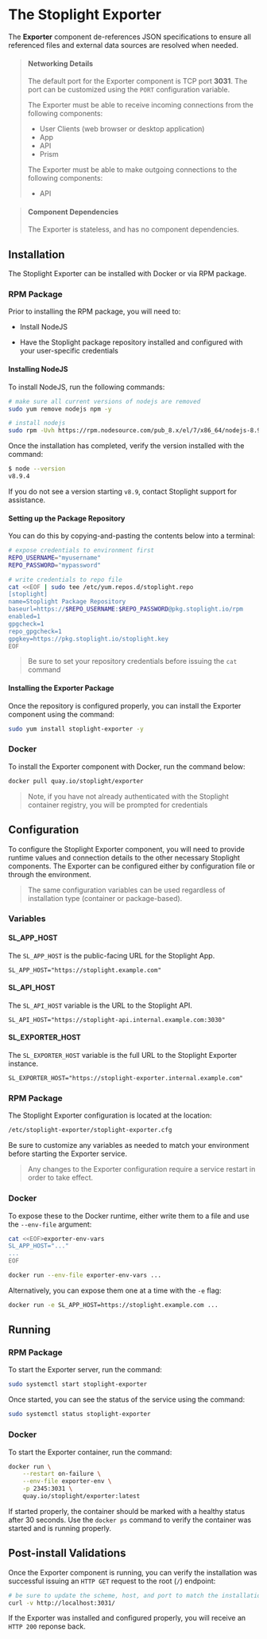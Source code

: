# The Stoplight Exporter

The **Exporter** component de-references JSON specifications to ensure all
referenced files and external data sources are resolved when needed.

> #### Networking Details
>
> The default port for the Exporter component is TCP port **3031**. The port can
> be customized using the `PORT` configuration variable.
>
> The Exporter must be able to receive incoming connections from the following components:
>
> * User Clients (web browser or desktop application)
> * App
> * API
> * Prism
>
> The Exporter must be able to make outgoing connections to the following components:
>
> * API

> #### Component Dependencies
>
> The Exporter is stateless, and has no component dependencies.

## Installation

The Stoplight Exporter can be installed with Docker or via RPM package.

### RPM Package

Prior to installing the RPM package, you will need to:

* Install NodeJS

* Have the Stoplight package repository installed and configured with your user-specific credentials

#### Installing NodeJS

To install NodeJS, run the following commands:

```bash
# make sure all current versions of nodejs are removed
sudo yum remove nodejs npm -y

# install nodejs
sudo rpm -Uvh https://rpm.nodesource.com/pub_8.x/el/7/x86_64/nodejs-8.9.4-1nodesource.x86_64.rpm
```

Once the installation has completed, verify the version installed with the command:

```bash
$ node --version
v8.9.4
```

If you do not see a version starting `v8.9`, contact Stoplight support for assistance.

#### Setting up the Package Repository

You can do this by copying-and-pasting the contents below into a terminal:

```bash
# expose credentials to environment first
REPO_USERNAME="myusername"
REPO_PASSWORD="mypassword"

# write credentials to repo file
cat <<EOF | sudo tee /etc/yum.repos.d/stoplight.repo
[stoplight]
name=Stoplight Package Repository
baseurl=https://$REPO_USERNAME:$REPO_PASSWORD@pkg.stoplight.io/rpm
enabled=1
gpgcheck=1
repo_gpgcheck=1
gpgkey=https://pkg.stoplight.io/stoplight.key
EOF
```

> Be sure to set your repository credentials before issuing the `cat` command

#### Installing the Exporter Package

Once the repository is configured properly, you can install the Exporter component using the command:

```bash
sudo yum install stoplight-exporter -y
```

### Docker

To install the Exporter component with Docker, run the command below:

```bash
docker pull quay.io/stoplight/exporter
```

> Note, if you have not already authenticated with the Stoplight container
> registry, you will be prompted for credentials

## Configuration

To configure the Stoplight Exporter component, you will need to provide runtime
values and connection details to the other necessary Stoplight components. The
Exporter can be configured either by configuration file or through the
environment.

> The same configuration variables can be used regardless of installation type
> (container or package-based).

### Variables

#### SL_APP_HOST

The `SL_APP_HOST` is the public-facing URL for the Stoplight App.

```
SL_APP_HOST="https://stoplight.example.com"
```

#### SL_API_HOST

The `SL_API_HOST` variable is the URL to the Stoplight API.

```
SL_API_HOST="https://stoplight-api.internal.example.com:3030"
```

#### SL_EXPORTER_HOST

The `SL_EXPORTER_HOST` variable is the full URL to the Stoplight Exporter instance.

```
SL_EXPORTER_HOST="https://stoplight-exporter.internal.example.com"
```

### RPM Package

The Stoplight Exporter configuration is located at the location:

```bash
/etc/stoplight-exporter/stoplight-exporter.cfg
```

Be sure to customize any variables as needed to match your environment before
starting the Exporter service.

> Any changes to the Exporter configuration require a service restart in order
> to take effect.

### Docker

To expose these to the Docker runtime, either write them to a file and use the `--env-file` argument:

```bash
cat <<EOF>exporter-env-vars
SL_APP_HOST="..."
...
EOF

docker run --env-file exporter-env-vars ...
```

Alternatively, you can expose them one at a time with the `-e` flag:

```bash
docker run -e SL_APP_HOST=https://stoplight.example.com ...
```

## Running

### RPM Package

To start the Exporter server, run the command:

```bash
sudo systemctl start stoplight-exporter
```

Once started, you can see the status of the service using the command:

```bash
sudo systemctl status stoplight-exporter
```

### Docker

To start the Exporter container, run the command:

```bash
docker run \
	--restart on-failure \
	--env-file exporter-env \
	-p 2345:3031 \
	quay.io/stoplight/exporter:latest
```

If started properly, the container should be marked with a healthy status after
30 seconds. Use the `docker ps` command to verify the container was started and
is running properly.

## Post-install Validations

Once the Exporter component is running, you can verify the installation was
successful issuing an `HTTP GET` request to the root (`/`) endpoint:

```bash
# be sure to update the scheme, host, and port to match the installation port
curl -v http://localhost:3031/
```

If the Exporter was installed and configured properly, you will receive an `HTTP 200` reponse back.
